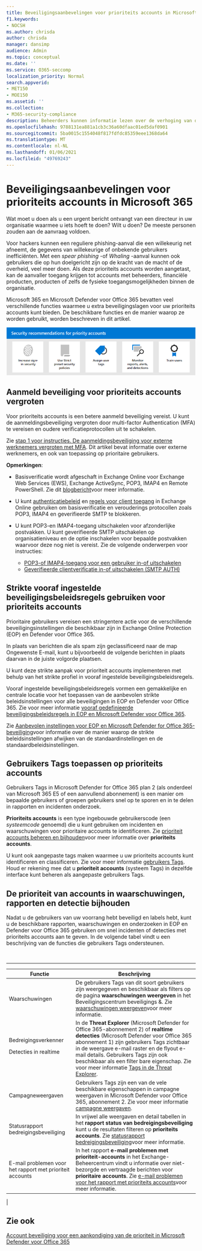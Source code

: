 ```yaml
---
title: Beveiligingsaanbevelingen voor prioriteits accounts in Microsoft 365
f1.keywords:
- NOCSH
ms.author: chrisda
author: chrisda
manager: dansimp
audience: Admin
ms.topic: conceptual
ms.date: ''
ms.service: O365-seccomp
localization_priority: Normal
search.appverid:
- MET150
- MOE150
ms.assetid: ''
ms.collection:
- M365-security-compliance
description: Beheerders kunnen informatie lezen over de verhoging van de beveiligingsinstellingen en rapporten, waarschuwingen en onderzoek voor prioriteits accounts in hun Microsoft 365-organisaties.
ms.openlocfilehash: 9788131ea881a1cb3c36a60dfaac01ed5daf0901
ms.sourcegitcommit: 5ba0015c1554048f817fdfdc85359eee1368da64
ms.translationtype: MT
ms.contentlocale: nl-NL
ms.lasthandoff: 01/06/2021
ms.locfileid: "49769243"
---
```

# <a name="security-recommendations-for-priority-accounts-in-microsoft-365"></a>Beveiligingsaanbevelingen voor prioriteits accounts in Microsoft 365

Wat moet u doen als u een urgent bericht ontvangt van een directeur in uw organisatie waarmee u iets hoeft te doen? Wilt u doen? De meeste personen zouden aan de aanvraag voldoen.

Voor hackers kunnen een reguliere phishing-aanval die een willekeurig net afneemt, de gegevens van willekeurige of onbekende gebruikers inefficiënten. Met een _spear phishing_ -of _Whaling_ -aanval kunnen ook gebruikers die op hun doelgericht zijn op de kracht van de macht of de overheid, veel meer doen. Als deze prioriteits accounts worden aangetast, kan de aanvaller toegang krijgen tot accounts met beheerders, financiële producten, producten of zelfs de fysieke toegangsmogelijkheden binnen de organisatie.

Microsoft 365 en Microsoft Defender voor Office 365 bevatten veel verschillende functies waarmee u extra beveiligingslagen voor uw prioriteits accounts kunt bieden. De beschikbare functies en de manier waarop ze worden gebruikt, worden beschreven in dit artikel.

![Overzicht van beveiligingsaanbevelingen in pictogram formulier](../../media/security-recommendations-for-priority-users.png)

## <a name="increase-sign-in-security-for-priority-accounts"></a>Aanmeld beveiliging voor prioriteits accounts vergroten

Voor prioriteits accounts is een betere aanmeld beveiliging vereist. U kunt de aanmeldingsbeveiliging vergroten door multi-factor Authentication (MFA) te vereisen en oudere verificatieprotocollen uit te schakelen.

Zie [stap 1 voor instructies. De aanmeldingsbeveiliging voor externe werknemers vergroten met MFA](https://docs.microsoft.com/microsoft-365/solutions/empower-people-to-work-remotely-secure-sign-in). Dit artikel bevat informatie over externe werknemers, en ook van toepassing op prioritaire gebruikers.

**Opmerkingen**:

- Basisverificatie wordt afgeschaft in Exchange Online voor Exchange Web Services (EWS), Exchange ActiveSync, POP3, IMAP4 en Remote PowerShell. Zie dit [blogbericht](https://developer.microsoft.com/office/blogs/deferred-end-of-support-date-for-basic-authentication-in-exchange-online/)voor meer informatie.

- U kunt [authenticatiebeleid](https://docs.microsoft.com/exchange/clients-and-mobile-in-exchange-online/disable-basic-authentication-in-exchange-online) en [regels voor client toegang](https://docs.microsoft.com/exchange/clients-and-mobile-in-exchange-online/client-access-rules/client-access-rules) in Exchange Online gebruiken om basisverificatie en verouderings protocollen zoals POP3, IMAP4 en geverifieerde SMTP te blokkeren.

- U kunt POP3-en IMAP4-toegang uitschakelen voor afzonderlijke postvakken. U kunt geverifieerde SMTP uitschakelen op organisatieniveau en de optie inschakelen voor bepaalde postvakken waarvoor deze nog niet is vereist. Zie de volgende onderwerpen voor instructies:
  - [POP3-of IMAP4-toegang voor een gebruiker in-of uitschakelen](https://docs.microsoft.com/exchange/clients-and-mobile-in-exchange-online/pop3-and-imap4/enable-or-disable-pop3-or-imap4-access)
  - [Geverifieerde clientverificatie in-of uitschakelen (SMTP AUTH)](https://docs.microsoft.com/exchange/clients-and-mobile-in-exchange-online/authenticated-client-smtp-submission)

## <a name="use-strict-preset-security-policies-for-priority-accounts"></a>Strikte vooraf ingestelde beveiligingsbeleidsregels gebruiken voor prioriteits accounts

Prioritaire gebruikers vereisen een stringentere actie voor de verschillende beveiligingsinstellingen die beschikbaar zijn in Exchange Online Protection (EOP) en Defender voor Office 365.

In plaats van berichten die als spam zijn geclassificeerd naar de map Ongewenste E-mail, kunt u bijvoorbeeld de volgende berichten in plaats daarvan in de juiste volgorde plaatsen.

U kunt deze strikte aanpak voor prioriteit accounts implementeren met behulp van het strikte profiel in vooraf ingestelde beveiligingsbeleidsregels.

Vooraf ingestelde beveiligingsbeleidsregels vormen een gemakkelijke en centrale locatie voor het toepassen van de aanbevolen strikte beleidsinstellingen voor alle beveiligingen in EOP en Defender voor Office 365. Zie voor meer informatie [vooraf gedefinieerde beveiligingsbeleidsregels in EOP en Microsoft Defender voor Office 365](preset-security-policies.md).

Zie [Aanbevolen instellingen voor EOP en Microsoft Defender for Office 365-beveiliging](recommended-settings-for-eop-and-office365-atp.md)voor informatie over de manier waarop de strikte beleidsinstellingen afwijken van de standaardinstellingen en de standaardbeleidsinstellingen.

## <a name="apply-user-tags-to-priority-accounts"></a>Gebruikers Tags toepassen op prioriteits accounts

Gebruikers Tags in Microsoft Defender for Office 365 plan 2 (als onderdeel van Microsoft 365 E5 of een aanvullend abonnement) is een manier om bepaalde gebruikers of groepen gebruikers snel op te sporen en in te delen in rapporten en incidenten onderzoek.

**Prioriteits accounts** is een type ingebouwde gebruikerscode (een _systeemcode_ genoemd) die u kunt gebruiken om incidenten en waarschuwingen voor prioritaire accounts te identificeren. Zie [prioriteit accounts beheren en bijhouden](https://docs.microsoft.com/microsoft-365/admin/setup/priority-accounts)voor meer informatie over **prioriteits accounts**.

U kunt ook aangepaste tags maken waarmee u uw prioriteits accounts kunt identificeren en classificeren. Zie voor meer informatie [gebruikers Tags](user-tags.md). Houd er rekening mee dat u **prioriteit accounts** (systeem Tags) in dezelfde interface kunt beheren als aangepaste gebruikers Tags.

## <a name="monitor-priority-accounts-in-alerts-reports-and-detections"></a>De prioriteit van accounts in waarschuwingen, rapporten en detectie bijhouden

Nadat u de gebruikers van uw voorrang hebt beveiligd en labels hebt, kunt u de beschikbare rapporten, waarschuwingen en onderzoeken in EOP en Defender voor Office 365 gebruiken om snel incidenten of detecties met prioriteits accounts aan te geven. In de volgende tabel vindt u een beschrijving van de functies die gebruikers Tags ondersteunen.

<br>

****

|Functie|Beschrijving|
|---|---|
|Waarschuwingen|De gebruikers Tags van dit soort gebruikers zijn weergegeven en beschikbaar als filters op de pagina **waarschuwingen weergeven** in het Beveiligingscentrum beveiligings &. Zie [waarschuwingen weergeven](https://docs.microsoft.com/microsoft-365/compliance/alert-policies#viewing-alerts)voor meer informatie.|
|Bedreigingsverkenner <p> Detecties in realtime|In de **Threat Explorer** (Microsoft Defender for Office 365-abonnement 2) of **realtime detecties** (Microsoft Defender voor Office 365 abonnement 1) zijn gebruikers Tags zichtbaar in de weergave e-mail raster en de flyout e-mail details. Gebruikers Tags zijn ook beschikbaar als een filter bare eigenschap. Zie voor meer informatie  [Tags in de Threat Explorer](threat-explorer.md#tags-in-threat-explorer).|
|Campagneweergaven|Gebruikers Tags zijn een van de vele beschikbare eigenschappen in campagne weergaven in Microsoft Defender voor Office 365, abonnement 2. Zie voor meer informatie [campagne weergaven](campaigns.md).|
|Statusrapport bedreigingsbeveiliging|In vrijwel alle weergaven en detail tabellen in het **rapport status van bedreigingsbeveiliging** kunt u de resultaten filteren op **prioriteits accounts**. Zie [statusrapport bedreigingsbeveiliging](view-email-security-reports.md#threat-protection-status-report)voor meer informatie.|
|E-mail problemen voor het rapport met prioriteit accounts|In het rapport **e-mail problemen met prioriteit-accounts** in het Exchange-Beheercentrum vindt u informatie over niet-bezorgde en vertraagde berichten voor **prioritaire accounts**. Zie [e-mail problemen voor het rapport met prioriteits accounts](https://docs.microsoft.com/exchange/monitoring/mail-flow-reports/mfr-email-issues-for-priority-accounts-report)voor meer informatie.|
|

## <a name="see-also"></a>Zie ook

[Account beveiliging voor een aankondiging van de prioriteit in Microsoft Defender voor Office 365](https://techcommunity.microsoft.com/t5/microsoft-defender-for-office/announcing-priority-account-protection-in-microsoft-defender-for/ba-p/1696385)
